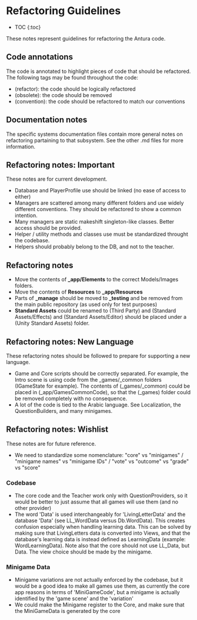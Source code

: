 # Refactoring Guidelines

* TOC
{:toc}

These notes represent guidelines for refactoring the Antura code.

## Code annotations

The code is annotated to highlight pieces of code that should be refactored.
The following tags may be found throughout the code:

  * (refactor): the code should be logically refactored
  * (obsolete): the code should be removed
  * (convention): the code should be refactored to match our conventions

## Documentation notes

The specific systems documentation files contain more general notes on refactoring partaining to that subsystem.
See the other .md files for more information.

## Refactoring notes: Important

These notes are for current development.

- Database and PlayerProfile use should be linked (no ease of access to either)
- Managers are scattered among many different folders and use widely different conventions. They should be refactored to show a common intention.
- Many managers are static makeshift singleton-like classes. Better access should be provided.
- Helper / utility methods and classes use must be standardized throught the codebase.
- Helpers should probably belong to the DB, and not to the teacher.

## Refactoring notes

- Move the contents of **_app/Elements** to the correct Models/Images folders.
- Move the contents of **Resources** to **_app/Resources**
- Parts of **_manage** should be moved to **_testing** and be removed from the main public repository (as used only for test purposes)
- **Standard Assets** could be renamed to (Third Party) and (Standard Assets/Effects) and (Standard Assets/Editor) should be placed under a (Unity Standard Assets) folder.


## Refactoring notes: New Language

These refactoring notes should be followed to prepare for supporting a new language.

- Game and Core scripts should be correctly separated. For example, the Intro scene is using code from the \_games/\_common folders (IGameState for example). The contents of (\_games/\_common) could be placed in (\_app/GamesCommonCode), so that the (\_games) folder could be removed completely with no consequence.
- A lot of the code is tied to the Arabic language. See Localization, the QuestionBuilders, and many minigames.


## Refactoring notes: Wishlist

These notes are for future reference.

- We need to standardize some nomenclature: "core" vs "minigames" / "minigame names" vs "minigame IDs" / "vote" vs "outcome" vs "grade" vs "score"

### Codebase
- The core code and the Teacher work only with QuestionProviders, so it would be better to just assume that all games will use them (and no other provider)
- The word 'Data' is used interchangeably for 'LivingLetterData' and the database 'Data' (see LL_WordData versus Db.WordData). This creates confusion especially when handling learning data. This can be solved by making sure that LivingLetters data is converted into Views, and that the database's learning data is instead defined as LearningData (example: WordLearningData). Note also that the core should not use LL_Data, but Data. The view choice should be made by the minigame.

### Minigame Data
- Minigame variations are not actually enforced by the codebase, but it would be a good idea to make all games use them, as currently the core app reasons in terms of 'MiniGameCode', but a minigame is actually identified by the 'game scene' and the 'variation'
- We could make the Minigame register to the Core, and make sure that the MiniGameData is generated by the core
